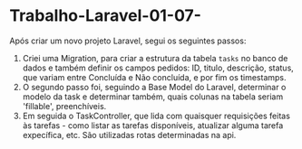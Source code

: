 # Trabalho-Laravel-01-07-
Após criar um novo projeto Laravel, segui os seguintes passos:
  1. Criei uma Migration, para criar a estrutura da tabela `tasks` no banco de dados e também definir os campos pedidos: ID, titulo, descrição,
status, que variam entre Concluída e Não concluída, e por fim os timestamps.
  2. O segundo passo foi, seguindo a Base Model do Laravel, determinar o modelo da task e determinar também,
 quais colunas na tabela seriam 'fillable', preenchíveis.
  3. Em seguida o TaskController, que lida com quaisquer requisições feitas às tarefas - como listar as tarefas disponíveis, atualizar alguma
tarefa expecífica, etc. São utilizadas rotas determinadas na api.
